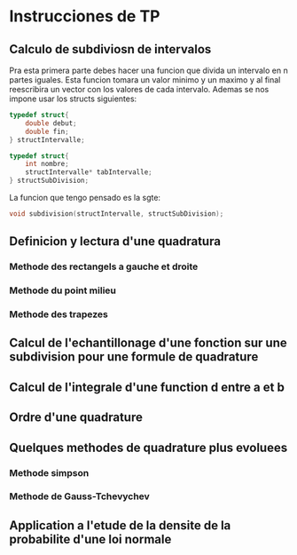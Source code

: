 # Instrucciones de TP
## Calculo de subdiviosn de intervalos
Pra esta primera parte debes hacer una funcion que divida un intervalo en n partes iguales. Esta funcion tomara un valor minimo y un maximo y al final reescribira un vector con los valores de cada intervalo. Ademas se nos impone usar los structs siguientes:
```c
typedef struct{
	double debut;
	double fin;
} structIntervalle;

typedef struct{
	int nombre;
	structIntervalle* tabIntervalle;
} structSubDivision;
```
La funcion que tengo pensado es la sgte:
```c
void subdivision(structIntervalle, structSubDivision);
```
## Definicion y lectura d'une quadratura


### Methode des rectangels a gauche et droite

### Methode du point milieu

### Methode des trapezes

## Calcul de l'echantillonage d'une fonction sur une subdivision pour une formule de quadrature

## Calcul de l'integrale d'une function d entre a et b

## Ordre d'une quadrature

## Quelques methodes de quadrature plus evoluees

### Methode simpson

### Methode de Gauss-Tchevychev

## Application a l'etude de la densite de la probabilite d'une loi normale
